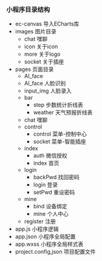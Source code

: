### 小程序目录结构
- ec-canvas 导入ECharts库
- images  图片目录
    - chat  嘿聊
    - icon  关于icon
    - more  关于logo
    - socket  关于插座  
- pages 页面目录
    - AI_face  
    - AI_face 人脸识别
    - input_img 人脸录入
    - bar
        - step 步数统计折线表
        - weather 天气预报折线表
    - chat 嘿聊
    - control 
        - control 菜单-控制中心
        - socket 菜单-智能插座
    - index 
        - auth 微信授权
        - index 首页
    - login 
        - backPwd 找回密码
        - login 登录
        - setPwd 重设密码
    - mine
        - bind 设备绑定
        - mine 个人中心
    - register 注册
- app.js 小程序逻辑
- app.json 小程序全局配置
- app.wxss 小程序全局样式表
- project.config,json  项目配置文件